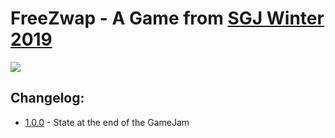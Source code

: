 FreeZwap - A Game from [SGJ Winter 2019](https://www.semestergamejam.de/)
==========================================================================
[<img src="http://analytics.wolfsbau.network/downloads/freezwap.jpeg">](http://analytics.wolfsbau.network/downloads/freezwap.jpeg)

## Changelog:
* [1.0.0](https://github.com/kuehnfelix/FreeZwap/releases/tag/1.0.0) - State at the end of the GameJam
